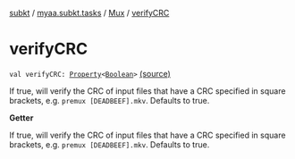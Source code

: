 [subkt](../../index.md) / [myaa.subkt.tasks](../index.md) / [Mux](index.md) / [verifyCRC](./verify-c-r-c.md)

# verifyCRC

`val verifyCRC: `[`Property`](https://docs.gradle.org/current/javadoc/org/gradle/api/provider/Property.html)`<`[`Boolean`](https://kotlinlang.org/api/latest/jvm/stdlib/kotlin/-boolean/index.html)`>` [(source)](https://github.com/Myaamori/SubKt/blob/0.1.19/src/main/kotlin/myaa/subkt/tasks/muxtask.kt#L635)

If true, will verify the CRC of input files that have
a CRC specified in square brackets, e.g. `premux [DEADBEEF].mkv`.
Defaults to true.

**Getter**

If true, will verify the CRC of input files that have
a CRC specified in square brackets, e.g. `premux [DEADBEEF].mkv`.
Defaults to true.

